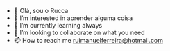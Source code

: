 - 👋 Olá, sou o Rucca
- 👀 I’m interested in aprender alguma coisa
- 🌱 I’m currently learning always
-  💞️ I’m looking to collaborate on what you need
- 📫 How to reach me ruimanuelferreira@hotmail.com

<!---
ruimanuelferreira/ruimanuelferreira is a ✨ special ✨ repository because its `README.md` (this file) appears on your GitHub profile.
You can click the Preview link to take a look at your changes.
--->
